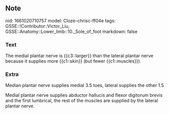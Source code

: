 ## Note
nid: 1661020710757
model: Cloze-chrisc-ff04e
tags: GSSE::!Contributor::Victor_Liu, GSSE::Anatomy::Lower_limb::10._Sole_of_foot
markdown: false

### Text
The medial plantar nerve is {{c3::larger}} than the lateral plantar nerve because it supplies more {{c1::skin}} (but fewer {{c1::muscles}}).

### Extra
Median plantar nerve supplies medial 3.5 toes, lateral supplies the
other 1.5
<div>
  Medial plantar nerve supplies abductor hallucis and flexor
  digitorum brevis and the first lumbrical, the rest of the muscles
  are supplied by the lateral plantar nerve.
</div>

